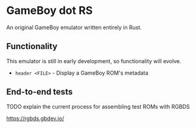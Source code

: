 # GameBoy dot RS

An original GameBoy emulator written entirely in Rust.

## Functionality

This emulator is still in early development, so functionality will evolve.

- `header <FILE>` - Display a GameBoy ROM's metadata

## End-to-end tests

TODO explain the current process for assembling test ROMs with RGBDS

https://rgbds.gbdev.io/